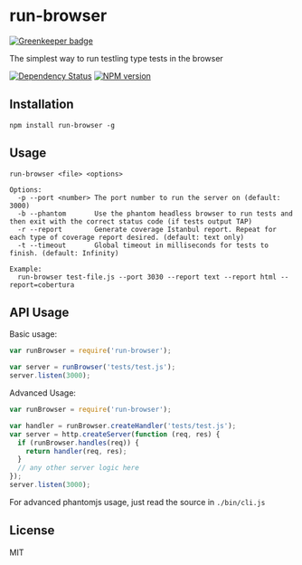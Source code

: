 # run-browser

[![Greenkeeper badge](https://badges.greenkeeper.io/ForbesLindesay/run-browser.svg)](https://greenkeeper.io/)

The simplest way to run testling type tests in the browser

[![Dependency Status](https://img.shields.io/david/ForbesLindesay/run-browser.svg)](https://david-dm.org/ForbesLindesay/run-browser)
[![NPM version](https://img.shields.io/npm/v/run-browser.svg)](https://www.npmjs.com/package/run-browser)

## Installation

    npm install run-browser -g


## Usage

    run-browser <file> <options>

    Options:
      -p --port <number> The port number to run the server on (default: 3000)
      -b --phantom       Use the phantom headless browser to run tests and then exit with the correct status code (if tests output TAP)
      -r --report        Generate coverage Istanbul report. Repeat for each type of coverage report desired. (default: text only)
      -t --timeout       Global timeout in milliseconds for tests to finish. (default: Infinity)

    Example:
      run-browser test-file.js --port 3030 --report text --report html --report=cobertura

## API Usage

Basic usage:

```js
var runBrowser = require('run-browser');

var server = runBrowser('tests/test.js');
server.listen(3000);
```

Advanced Usage:

```js
var runBrowser = require('run-browser');

var handler = runBrowser.createHandler('tests/test.js');
var server = http.createServer(function (req, res) {
  if (runBrowser.handles(req)) {
    return handler(req, res);
  }
  // any other server logic here
});
server.listen(3000);
```

For advanced phantomjs usage, just read the source in `./bin/cli.js`

## License

  MIT

